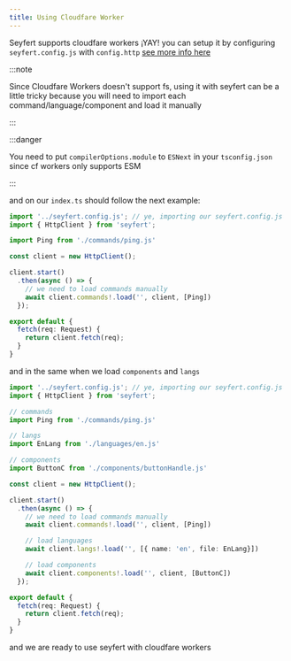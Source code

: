 ```yaml
---
title: Using Cloudfare Worker
---
```

Seyfert supports cloudfare workers ¡YAY! you can setup it by configuring `seyfert.config.js` with `config.http` [see more info here](http://localhost:4321/guides/setup-project)

:::note

Since Cloudfare Workers doesn't support fs, using it with seyfert can be a little tricky because you will need to import each command/language/component
and load it manually

:::

:::danger

You need to put `compilerOptions.module` to `ESNext` in your `tsconfig.json` since cf workers only supports ESM

:::

and on our `index.ts` should follow the next example:

```ts copy
import '../seyfert.config.js'; // ye, importing our seyfert.config.js
import { HttpClient } from 'seyfert';

import Ping from './commands/ping.js'

const client = new HttpClient();

client.start()
  .then(async () => {
    // we need to load commands manually
    await client.commands!.load('', client, [Ping])
  });

export default {
  fetch(req: Request) {
    return client.fetch(req);
  }
}
```

and in the same when we load `components` and `langs`

```ts copy
import '../seyfert.config.js'; // ye, importing our seyfert.config.js
import { HttpClient } from 'seyfert';

// commands
import Ping from './commands/ping.js'

// langs
import EnLang from './languages/en.js'

// components
import ButtonC from './components/buttonHandle.js'

const client = new HttpClient();

client.start()
  .then(async () => {
    // we need to load commands manually
    await client.commands!.load('', client, [Ping])

    // load languages
    await client.langs!.load('', [{ name: 'en', file: EnLang}])

    // load components
    await client.components!.load('', client, [ButtonC])
  });

export default {
  fetch(req: Request) {
    return client.fetch(req);
  }
}
```

and we are ready to use seyfert with cloudfare workers